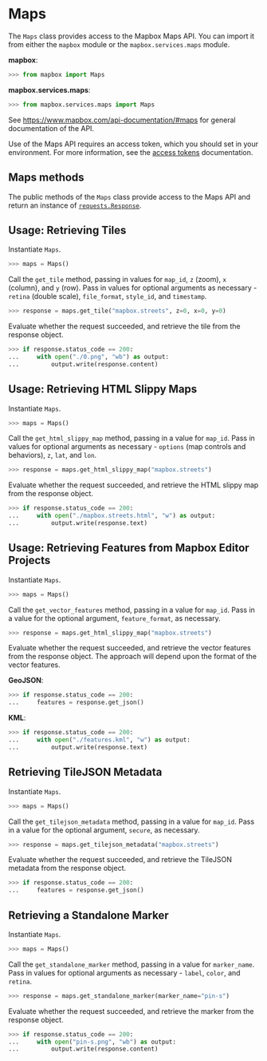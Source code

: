 # Maps

The `Maps` class provides access to the Mapbox Maps API.  You can import it from either the `mapbox` module or the `mapbox.services.maps` module.

__mapbox__:

```python
>>> from mapbox import Maps
```

__mapbox.services.maps__:

```python
>>> from mapbox.services.maps import Maps
```

See https://www.mapbox.com/api-documentation/#maps for general documentation of the API.

Use of the Maps API requires an access token, which you should set in your environment.  For more information, see the [access tokens](access_tokens.md) documentation.

## Maps methods

The public methods of the `Maps` class provide access to the Maps API and return an instance of [`requests.Response`](http://docs.python-requests.org/en/latest/api/#requests.Response).

## Usage: Retrieving Tiles

Instantiate `Maps`.

```python
>>> maps = Maps()
```

Call the `get_tile` method, passing in values for `map_id`, `z` (zoom), `x` (column), and `y` (row).  Pass in values for optional arguments as necessary - `retina` (double scale), `file_format`, `style_id`, and `timestamp`.

```python
>>> response = maps.get_tile("mapbox.streets", z=0, x=0, y=0)
```

Evaluate whether the request succeeded, and retrieve the tile from the response object.

```python
>>> if response.status_code == 200:
...     with open("./0.png", "wb") as output:
...         output.write(response.content)
```

## Usage: Retrieving HTML Slippy Maps

Instantiate `Maps`.

```python
>>> maps = Maps()
```

Call the `get_html_slippy_map` method, passing in a value for `map_id`.  Pass in values for optional arguments as necessary - `options` (map controls and behaviors), `z`, `lat`, and `lon`.

```python
>>> response = maps.get_html_slippy_map("mapbox.streets")
```

Evaluate whether the request succeeded, and retrieve the HTML slippy map from the response object.

```python
>>> if response.status_code == 200:
...     with open("./mapbox.streets.html", "w") as output:
...         output.write(response.text)
```

## Usage: Retrieving Features from Mapbox Editor Projects

Instantiate `Maps`.

```python
>>> maps = Maps()
```

Call the `get_vector_features` method, passing in a value for `map_id`.  Pass in a value for the optional argument, `feature_format`, as necessary.

```python
>>> response = maps.get_html_slippy_map("mapbox.streets")
```

Evaluate whether the request succeeded, and retrieve the vector features from the response object.  The approach will depend upon the format of the vector features.

__GeoJSON__:

```python
>>> if response.status_code == 200:
...     features = response.get_json()
```

__KML__:

```python
>>> if response.status_code == 200:
...     with open("./features.kml", "w") as output:
...         output.write(response.text)
```

## Retrieving TileJSON Metadata

Instantiate `Maps`.

```python
>>> maps = Maps()
```

Call the `get_tilejson_metadata` method, passing in a value for `map_id`.  Pass in a value for the optional argument, `secure`, as necessary.

```python
>>> response = maps.get_tilejson_metadata("mapbox.streets")
```

Evaluate whether the request succeeded, and retrieve the TileJSON metadata from the response object.

```python
>>> if response.status_code == 200:
...     features = response.get_json()
```

## Retrieving a Standalone Marker

Instantiate `Maps`.

```python
>>> maps = Maps()
```

Call the `get_standalone_marker` method, passing in a value for `marker_name`.  Pass in values for optional arguments as necessary - 
`label`, `color`, and `retina`.

```python
>>> response = maps.get_standalone_marker(marker_name="pin-s")
```

Evaluate whether the request succeeded, and retrieve the marker from the response object.

```python
>>> if response.status_code == 200:
...     with open("pin-s.png", "wb") as output:
...         output.write(response.content)
```
